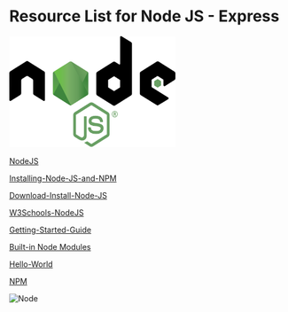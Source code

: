 # Resource List for Node JS - Express

<img alt="Node" src="./assets/logo.svg" width="300" height="200">

[NodeJS](https://nodejs.org/en/)

[Installing-Node-JS-and-NPM](https://docs.npmjs.com/downloading-and-installing-node-js-and-npm)

[Download-Install-Node-JS](https://www.guru99.com/download-install-node-js.html)

[W3Schools-NodeJS](https://www.w3schools.com/nodejs/)

[Getting-Started-Guide](https://nodejs.org/en/docs/guides/getting-started-guide/)

[Built-in Node Modules](https://www.w3schools.com/nodejs/ref_modules.asp)

[Hello-World](https://expressjs.com/en/starter/hello-world.html)

[NPM](https://www.npmjs.com/)



<img alt="Node" src="" width="300" height="200">